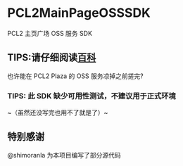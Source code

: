 # PCL2MainPageOSSSDK
PCL2 主页广场 OSS 服务 SDK

## TIPS:请仔细阅读[百科](https://github.com/wuliaodexiaoluo/PCL2MainPageOSSSDK/wiki)

也许能在 PCL2 Plaza 的 OSS 服务凉掉之前搓完?

### TIPS: 此 SDK 缺少可用性测试，不建议用于正式环境

~（虽然还没写完也用不了就是了）~

## 特别感谢

@shimoranla 为本项目编写了部分源代码